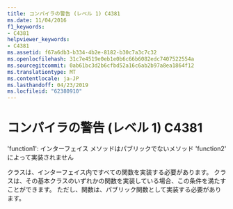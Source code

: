 ```yaml
---
title: コンパイラの警告 (レベル 1) C4381
ms.date: 11/04/2016
f1_keywords:
- C4381
helpviewer_keywords:
- C4381
ms.assetid: f67a6db3-b334-4b2e-8182-b30c7a3c7c32
ms.openlocfilehash: 31c7e4519e0eb1e0b6c66b6082edc7407522554a
ms.sourcegitcommit: 0ab61bc3d2b6cfbd52a16c6ab2b97a8ea1864f12
ms.translationtype: MT
ms.contentlocale: ja-JP
ms.lasthandoff: 04/23/2019
ms.locfileid: "62380910"
---
```

# <a name="compiler-warning-level-1-c4381"></a>コンパイラの警告 (レベル 1) C4381

'function1': インターフェイス メソッドはパブリックでないメソッド 'function2' によって実装されません

クラスは、インターフェイス内ですべての関数を実装する必要があります。 クラスは、その基本クラスのいずれかの関数を実装している場合、この条件を満たすことができます。 ただし、関数は、パブリック関数として実装する必要があります。